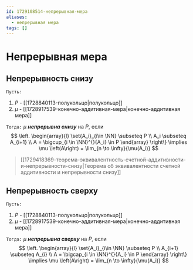 ```yaml
---
id: 1729108514-непрерывная-мера
aliases:
  - непрерывная мера
tags: []
---
```


# Непрерывная мера

## Непрерывность снизу
`Пусть:`
1. $P$ - [[1728840113-полукольцо|полукольцо]]
2. $\mu$ - [[1728917539-конечно-аддитивная-мера|конечно-аддитивная мера]]

`Тогда:`
$\mu$ ***непрерывна снизу*** на $P$, если
$$
\left. \begin{array}{l}
\set{A_i}_{i\in \NN} \subseteq P \\
A_i \subseteq A_{i+1} \\
A = \bigcup_{i \in \NN}^{}{A_i} \in P
\end{array} \right\} \implies 
\mu \left(A\right) = \lim_{n \to \infty}{\mu(A_i)}
$$
> [[1729418369-теорема-эквивалентность-счетной-аддитивности-и-непрерывности-снизу|Теорема об эквивалентности счетной аддитивности и непрерывности снизу]]

## Непрерывность сверху
`Пусть:`
1. $P$ - [[1728840113-полукольцо|полукольцо]]
2. $\mu$ - [[1728917539-конечно-аддитивная-мера|конечно-аддитивная мера]]

`Тогда:`
$\mu$ ***непрерывна сверху*** на $P$, если
$$
\left. \begin{array}{l}
\set{A_i}_{i\in \NN} \subseteq P \\
A_{i+1} \subseteq A_{i} \\
A = \bigcap_{i \in \NN}^{}{A_i} \in P
\end{array} \right\} \implies 
\mu \left(A\right) = \lim_{n \to \infty}{\mu(A_i)}
$$
